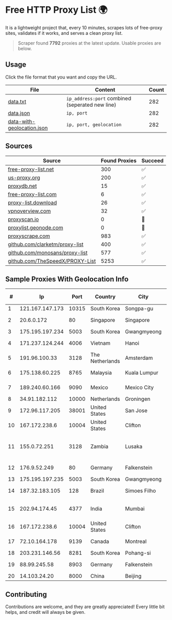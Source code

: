 
# Free HTTP Proxy List 🌍

It is a lightweight project that, every 10 minutes, scrapes lots of free-proxy sites, validates if it works, and serves a clean proxy list.


> Scraper found **7792** proxies at the latest update. Usable proxies are below.

## Usage

Click the file format that you want and copy the URL.


|File|Content|Count|
|----|-------|-----|
|[data.txt](https://raw.githubusercontent.com/themiralay/Proxy-List-World/master/data.txt)|`ip_address:port` combined (seperated new line)|282|
|[data.json](https://raw.githubusercontent.com/themiralay/Proxy-List-World/master/data.json)|`ip, port`|282|
|[data-with-geolocation.json](https://raw.githubusercontent.com/themiralay/Proxy-List-World/master/data-with-geolocation.json)|`ip, port, geolocation`|282|

## Sources

|Source|Found Proxies|Succeed|
|------|-------------|-------|
|[free-proxy-list.net](https://free-proxy-list.net)|300|✅|
|[us-proxy.org](https://www.us-proxy.org)|200|✅|
|[proxydb.net](http://proxydb.net)|15|✅|
|[free-proxy-list.com](https://free-proxy-list.com/?page=&port=&type%5B%5D=http&type%5B%5D=https&up_time=0&search=Search)|6|✅|
|[proxy-list.download](https://www.proxy-list.download/HTTP)|26|✅|
|[vpnoverview.com](https://vpnoverview.com/privacy/anonymous-browsing/free-proxy-servers)|32|✅|
|[proxyscan.io](https://www.proxyscan.io)|0|🚫|
|[proxylist.geonode.com](https://proxylist.geonode.com/api/proxy-list?limit=300&page=1&sort_by=lastChecked&sort_type=desc&protocols=http,https)|0|🚫|
|[proxyscrape.com](https://api.proxyscrape.com/v2/?request=displayproxies&protocol=http&timeout=10000&country=all&ssl=all&anonymity=all)|983|✅|
|[github.com/clarketm/proxy-list](https://raw.githubusercontent.com/clarketm/proxy-list/master/proxy-list-raw.txt)|400|✅|
|[github.com/monosans/proxy-list](https://raw.githubusercontent.com/monosans/proxy-list/main/proxies/http.txt)|577|✅|
|[github.com/TheSpeedX/PROXY-List](https://raw.githubusercontent.com/TheSpeedX/PROXY-List/master/http.txt)|5253|✅|


## Sample Proxies With Geolocation Info

|#|Ip|Port|Country|City|Internet Service Provider|
|-|--|----|-------|----|-------------------------|
|1|121.167.147.173|10315|South Korea|Songpa-gu|Korea Telecom|
|2|20.6.0.172|80|Singapore|Singapore|Microsoft Corporation|
|3|175.195.197.234|5003|South Korea|Gwangmyeong|Korea Telecom|
|4|171.237.124.244|4006|Vietnam|Hanoi|Viettel Corporation|
|5|191.96.100.33|3128|The Netherlands|Amsterdam|NovoServe B.V.|
|6|175.138.60.225|8765|Malaysia|Kuala Lumpur|Telekom Malaysia Berhad|
|7|189.240.60.166|9090|Mexico|Mexico City|Uninet S.A. de C.V.|
|8|34.91.182.112|10000|Netherlands|Groningen|Google LLC|
|9|172.96.117.205|38001|United States|San Jose|Zenlayer Inc|
|10|167.172.238.6|10004|United States|Clifton|DigitalOcean, LLC|
|11|155.0.72.251|3128|Zambia|Lusaka|Zambia Research and Education Network|
|12|176.9.52.249|80|Germany|Falkenstein|Hetzner Online GmbH|
|13|175.195.197.235|5003|South Korea|Gwangmyeong|Korea Telecom|
|14|187.32.183.105|128|Brazil|Simoes Filho|ALGAR TELECOM S/A|
|15|202.94.174.45|4377|India|Mumbai|HostRoyale Technologies Pvt Ltd|
|16|167.172.238.6|10004|United States|Clifton|DigitalOcean, LLC|
|17|72.10.164.178|9139|Canada|Montreal|GloboTech Communications|
|18|203.231.146.56|8281|South Korea|Pohang-si|Sejong Telecom|
|19|88.99.245.58|8903|Germany|Falkenstein|Hetzner Online GmbH|
|20|14.103.24.20|8000|China|Beijing|BITNET|



## Contributing

Contributions are welcome, and they are greatly appreciated! Every
little bit helps, and credit will always be given.


